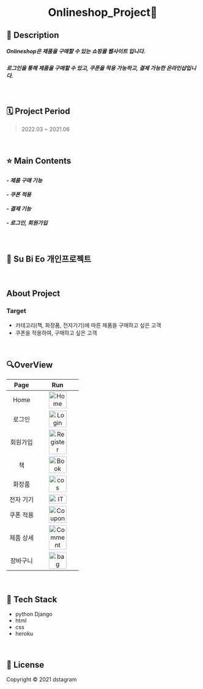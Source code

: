 # <div align="center">**Onlineshop_Project🎁**

 
</div>

## 📌 Description
<h5>Onlineshop은 제품을 구매할 수 있는 쇼핑몰 웹사이트 입니다. </h5>
<h5>로그인을 통해 제품을 구매할 수 있고, 쿠폰을 적용 가능하고, 결제 가능한 온라인샵입니다.   </h5>

<br/>


## 🗓️ Project Period
> 2022.03 ~ 2021.06

<br/>

## ⭐ Main Contents
<h5> - 제품 구매 기능 <br/> </br>- 쿠폰 적용 <br/> </br> - 결제 기능 </br> </br>- 로그인, 회원가입 </br> </h5>


<br/>

## 🦊 Su Bi Eo 개인프로젝트

<br/>

## About Project

### Target
- 카테고리(책, 화장품, 전자기기)에 따른 제품을 구매하고 싶은 고객
- 쿠폰을 적용하여, 구매하고 싶은 고객
<br/>


## 🔍OverView

|Page|Run|
|:--:|:-:|
|Home|<img width ="70%" height="30%" alt="Home" src="https://user-images.githubusercontent.com/92639359/200462299-bbd058c1-459b-4a1a-bb90-51e04d6b0833.png">|
|로그인|<img width="70%" height="30%" alt="Login" src="https://user-images.githubusercontent.com/92639359/200462031-8d2f5058-e6bf-42df-bd4d-0e3db26535ba.png">|
|회원가입|<img width="70%" height="30%" alt="Register" src="https://user-images.githubusercontent.com/92639359/200462163-19bf3197-2bb4-4fd1-b29c-7fe8bd11e2ef.png">|
|책|<img width="70%" height="30%" alt="Book" src="https://user-images.githubusercontent.com/92639359/200462424-c7f65d8c-3bb3-4a90-add9-8d1a2c8a40b3.png">
|화장품|<img width="70%" height="30%" alt="cos" src="https://user-images.githubusercontent.com/92639359/200462508-b9315983-218c-420d-bcb1-ecf21dd94bd1.png">
|전자 기기|<img width="70%" height="30%" alt="IT" src="https://user-images.githubusercontent.com/92639359/200462625-cd550454-60a0-475f-8f3d-ca6d06e80672.png">|
|쿠폰 적용|<img width="70%" height="30%" alt="Coupon" src="https://user-images.githubusercontent.com/92639359/200462770-dcccc1bd-fdc1-4979-861c-07ef6ba3e371.png">|
|제품 상세|<img width="70%" height="30%" alt="Comment" src="https://user-images.githubusercontent.com/92639359/200459555-e382f7f5-f008-4e74-9b9d-374b97918155.png">|
|장바구니|<img width="70%" height="30%" alt="bag" src="https://user-images.githubusercontent.com/92639359/200463270-a32aa5f5-54b9-4126-9196-25ad8099e86e.png">|
<br/>

## 🔧 Tech Stack
- python Django
- html
- css
- heroku

<br/>

## 📝 License
Copyright © 2021 dstagram

<br/>
